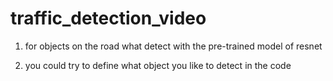 # traffic_detection_video

1. for objects on the road what detect with the pre-trained model of resnet

2. you could try to define what object you like to detect in the code
